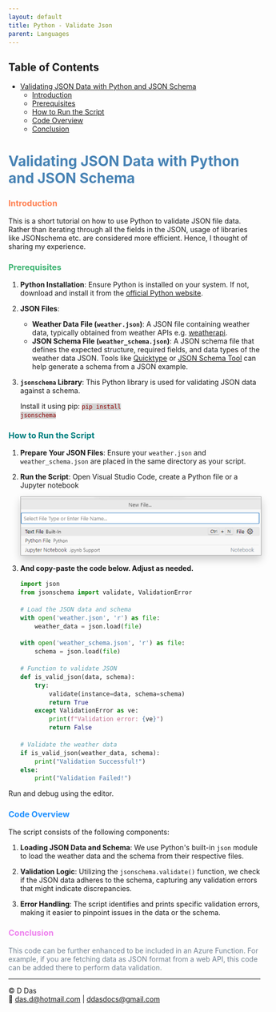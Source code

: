 ```yaml
---
layout: default
title: Python - Validate Json
parent: Languages
---
```


## Table of Contents
- [Validating JSON Data with Python and JSON Schema](#validating-json-data-with-python-and-json-schema)
    - [Introduction](#introduction)
    - [Prerequisites](#prerequisites)
    - [How to Run the Script](#how-to-run-the-script)
    - [Code Overview](#code-overview)
    - [Conclusion](#conclusion)


# <span style="color: SteelBlue;">Validating JSON Data with Python and JSON Schema</span>

### <span style="color: Coral;">Introduction</span>

This is a short tutorial on how to use Python to validate JSON file data. Rather than iterating through all the fields in the JSON, usage of libraries like JSONschema etc. are considered more efficient. Hence, I thought of sharing my experience.

### <span style="color: MediumSeaGreen;">Prerequisites</span>

1. **Python Installation**: 
   Ensure Python is installed on your system. If not, download and install it from the [official Python website](https://www.python.org/downloads/).

2. **JSON Files**:
   - **Weather Data File (`weather.json`)**: A JSON file containing weather data, typically obtained from weather APIs e.g. [weatherapi](https://www.weatherapi.com/).
   - **JSON Schema File (`weather_schema.json`)**: A JSON schema file that defines the expected structure, required fields, and data types of the weather data JSON. Tools like [Quicktype](https://quicktype.io) or [JSON Schema Tool](https://jsonschema.net) can help generate a schema from a JSON example.

3. **`jsonschema` Library**: 
   This Python library is used for validating JSON data against a schema. 
   
   Install it using pip:
   <code style="background-color: LightGray; color: DarkRed;">pip install jsonschema</code>

### <span style="color: Teal;">How to Run the Script</span>

1. **Prepare Your JSON Files**: 
   Ensure your `weather.json` and `weather_schema.json` are placed in the same directory as your script.

2. **Run the Script**: 
   Open Visual Studio Code, create a Python file or a Jupyter notebook
    
    <img src="image.png" alt="Alt text" style="border: 1px solid #A9A9A9; box-shadow: 0px 8px 16px 0px rgba(0,0,0,0.2);">


3.  **And copy-paste the code below. Adjust as needed.**
    ```python
    import json
    from jsonschema import validate, ValidationError

    # Load the JSON data and schema
    with open('weather.json', 'r') as file:
        weather_data = json.load(file)

    with open('weather_schema.json', 'r') as file:
        schema = json.load(file)

    # Function to validate JSON
    def is_valid_json(data, schema):
        try:
            validate(instance=data, schema=schema)
            return True
        except ValidationError as ve:
            print(f"Validation error: {ve}")
            return False

    # Validate the weather data
    if is_valid_json(weather_data, schema):
        print("Validation Successful!")
    else:
        print("Validation Failed!")
    ```
   Run and debug using the editor.

### <span style="color: DodgerBlue;">Code Overview</span>

The script consists of the following components:

1. **Loading JSON Data and Schema**: We use Python's built-in `json` module to load the weather data and the schema from their respective files.

2. **Validation Logic**: Utilizing the `jsonschema.validate()` function, we check if the JSON data adheres to the schema, capturing any validation errors that might indicate discrepancies.

3. **Error Handling**: The script identifies and prints specific validation errors, making it easier to pinpoint issues in the data or the schema.


### <span style="color: Violet;">Conclusion</span>

<p style="color: SlateGray;">
This code can be further enhanced to be included in an Azure Function. For example, if you are fetching data as JSON format from a web API, this code can be added there to perform data validation.
</p>

---

© D Das  
📧 [das.d@hotmail.com](mailto:das.d@hotmail.com) | [ddasdocs@gmail.com](mailto:ddasdocs@gmail.com)